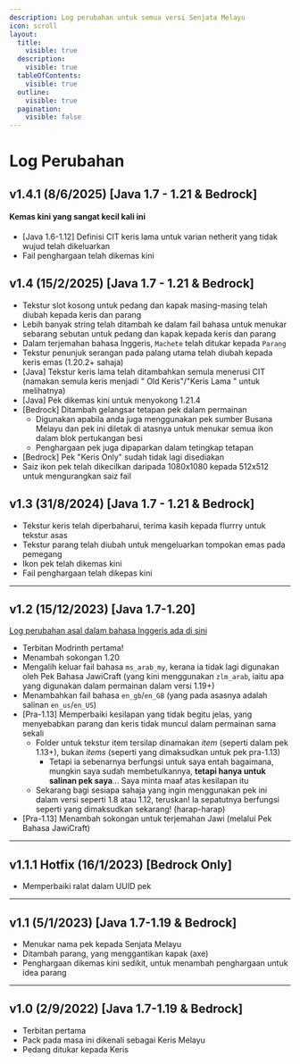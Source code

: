 ```yaml
---
description: Log perubahan untuk semua versi Senjata Melayu
icon: scroll
layout:
  title:
    visible: true
  description:
    visible: true
  tableOfContents:
    visible: true
  outline:
    visible: true
  pagination:
    visible: false
---
```


# Log Perubahan

## v1.4.1 (8/6/2025) \[Java 1.7 - 1.21 & Bedrock]

#### Kemas kini yang sangat kecil kali ini

* \[Java 1.6-1.12] Definisi CIT keris lama untuk varian netherit yang tidak wujud telah dikeluarkan
* Fail penghargaan telah dikemas kini

## v1.4 (15/2/2025) \[Java 1.7 - 1.21 & Bedrock]

* Tekstur slot kosong untuk pedang dan kapak masing-masing telah diubah kepada keris dan parang
* Lebih banyak string telah ditambah ke dalam fail bahasa untuk menukar sebarang sebutan untuk pedang dan kapak kepada keris dan parang
* Dalam terjemahan bahasa Inggeris, `Machete` telah ditukar kepada `Parang`
* Tekstur penunjuk serangan pada palang utama telah diubah kepada keris emas (1.20.2+ sahaja)
* \[Java] Tekstur keris lama telah ditambahkan semula menerusi CIT (namakan semula keris menjadi " Old Keris"/"Keris Lama " untuk melihatnya)
* \[Java] Pek dikemas kini untuk menyokong 1.21.4
* \[Bedrock] Ditambah gelangsar tetapan pek dalam permainan
  * Digunakan apabila anda juga menggunakan pek sumber Busana Melayu dan pek ini diletak di atasnya untuk menukar semua ikon dalam blok pertukangan besi
  * Penghargaan pek juga dipaparkan dalam tetingkap tetapan
* \[Bedrock] Pek "Keris Only" sudah tidak lagi disediakan
* Saiz ikon pek telah dikecilkan daripada 1080x1080 kepada 512x512 untuk mengurangkan saiz fail

## v1.3 (31/8/2024) \[Java 1.7 - 1.21 & Bedrock]

* Tekstur keris telah diperbaharui, terima kasih kepada flurrry untuk tekstur asas
* Tekstur parang telah diubah untuk mengeluarkan tompokan emas pada pemegang
* Ikon pek telah dikemas kini
* Fail penghargaan telah dikepas kini

***

## v1.2 (15/12/2023) \[Java 1.7-1.20]

[Log perubahan asal dalam bahasa Inggeris ada di sini](https://github.com/Minecraft-EdisiMelayu/MCEM-Wiki/wiki/Senjata-Melayu-%E2%80%90-Changelog)

* Terbitan Modrinth pertama!
* Menambah sokongan 1.20
* Mengalih keluar fail bahasa `ms_arab_my`, kerana ia tidak lagi digunakan oleh Pek Bahasa JawiCraft (yang kini menggunakan `zlm_arab`, iaitu apa yang digunakan dalam permainan dalam versi 1.19+)
* Menambahkan fail bahasa `en_gb`/`en_GB` (yang pada asasnya adalah salinan `en_us`/`en_US`)
* \[Pra-1.13] Memperbaiki kesilapan yang tidak begitu jelas, yang menyebabkan parang dan keris tidak muncul dalam permainan sama sekali
  * Folder untuk tekstur item tersilap dinamakan _item_ (seperti dalam pek 1.13+), bukan _items_ (seperti yang dimaksudkan untuk pek pra-1.13)
    * Tetapi ia sebenarnya berfungsi untuk saya entah bagaimana, mungkin saya sudah membetulkannya, **tetapi hanya untuk salinan pek saya**... Saya minta maaf atas kesilapan itu
  * Sekarang bagi sesiapa sahaja yang ingin menggunakan pek ini dalam versi seperti 1.8 atau 1.12, teruskan! Ia sepatutnya berfungsi seperti yang dimaksudkan sekarang! (harap-harap)
* \[Pra-1.13] Menambah sokongan untuk terjemahan Jawi (melalui Pek Bahasa JawiCraft)

***

## v1.1.1 Hotfix (16/1/2023) \[Bedrock Only]

* Memperbaiki ralat dalam UUID pek

***

## v1.1 (5/1/2023) \[Java 1.7-1.19 & Bedrock]

* Menukar nama pek kepada Senjata Melayu
* Ditambah parang, yang menggantikan kapak (axe)
* Penghargaan dikemas kini sedikit, untuk menambah penghargaan untuk idea parang

***

## v1.0 (2/9/2022) \[Java 1.7-1.19 & Bedrock]

* Terbitan pertama
* Pack pada masa ini dikenali sebagai Keris Melayu
* Pedang ditukar kepada Keris

